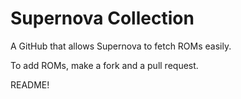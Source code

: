 # Supernova Collection
A GitHub that allows Supernova to fetch ROMs easily.

To add ROMs, make a fork and a pull request.

README!
